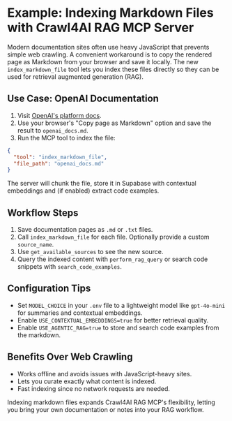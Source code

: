 # Example: Indexing Markdown Files with Crawl4AI RAG MCP Server

Modern documentation sites often use heavy JavaScript that prevents simple web crawling. A convenient workaround is to copy the rendered page as Markdown from your browser and save it locally. The new `index_markdown_file` tool lets you index these files directly so they can be used for retrieval augmented generation (RAG).

## Use Case: OpenAI Documentation
1. Visit [OpenAI's platform docs](https://platform.openai.com/docs).
2. Use your browser's "Copy page as Markdown" option and save the result to `openai_docs.md`.
3. Run the MCP tool to index the file:

```json
{
  "tool": "index_markdown_file",
  "file_path": "openai_docs.md"
}
```

The server will chunk the file, store it in Supabase with contextual embeddings and (if enabled) extract code examples.

## Workflow Steps
1. Save documentation pages as `.md` or `.txt` files.
2. Call `index_markdown_file` for each file. Optionally provide a custom `source_name`.
3. Use `get_available_sources` to see the new source.
4. Query the indexed content with `perform_rag_query` or search code snippets with `search_code_examples`.

## Configuration Tips
- Set `MODEL_CHOICE` in your `.env` file to a lightweight model like `gpt-4o-mini` for summaries and contextual embeddings.
- Enable `USE_CONTEXTUAL_EMBEDDINGS=true` for better retrieval quality.
- Enable `USE_AGENTIC_RAG=true` to store and search code examples from the markdown.

## Benefits Over Web Crawling
- Works offline and avoids issues with JavaScript-heavy sites.
- Lets you curate exactly what content is indexed.
- Fast indexing since no network requests are needed.

Indexing markdown files expands Crawl4AI RAG MCP's flexibility, letting you bring your own documentation or notes into your RAG workflow.

